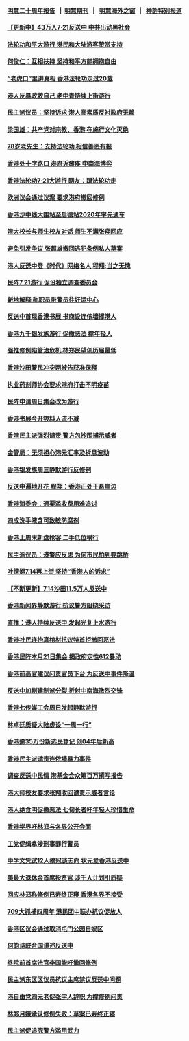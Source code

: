 #### [明慧二十周年报告](https://github.com/gfw-breaker/mh-reports/blob/master/README.md?t=07221700) &nbsp;&nbsp;|&nbsp;&nbsp;[明慧期刊](https://github.com/gfw-breaker/mh-qikan) &nbsp;&nbsp;|&nbsp;&nbsp; [明慧海外之窗](https://github.com/gfw-breaker/mh-news/blob/master/README.md?t=07221700) &nbsp;&nbsp;|&nbsp;&nbsp; [神韵特别报道](https://github.com/gfw-breaker/mh-news/blob/master/shenyun.md?t=07221700) 

#### [【更新中】43万人7·21反送中 中共出动黑社会](../pages/nsc415/n11399023.md?t=07221700) 

#### [法轮功和平大游行 港民和大陆游客赞赏支持](../pages/nsc415/n11399598.md?t=07221700) 

#### [何俊仁：互相扶持 坚持和平方能拥抱自由](../pages/nsc415/n11399136.md?t=07221700) 

#### [“老虎口”里讲真相 香港法轮功走过20载](../pages/nsc415/n11399927.md?t=07221700) 

#### [港人反暴政救自己 老中青持续上街游行](../pages/nsc415/n11399627.md?t=07221700) 

#### [民主派议员：坚持诉求 港人高素质反衬政府无赖](../pages/nsc415/n11399323.md?t=07221700) 

#### [梁国雄：共产党对宗教、香港 在施行文化灭绝](../pages/nsc415/n11399160.md?t=07221700) 

#### [78岁老先生：支持法轮功 相信善恶有报](../pages/nsc415/n11399292.md?t=07221700) 

#### [香港处十字路口 港府近瘫痪 中南海博弈](../pages/nsc415/n11398548.md?t=07221700) 

#### [香港法轮功7·21大游行 网友：跟法轮功走](../pages/nsc415/n11398406.md?t=07221700) 

#### [欧洲议会通过议案 要求港府撤回修例](../pages/nsc415/n11394258.md?t=07221700) 

#### [香港沙中线大围站至启德站2020年率先通车](../pages/nsc415/n11394268.md?t=07221700) 

#### [港大校长与师生校友对话 师生不满张翔回应](../pages/nsc415/n11394242.md?t=07221700) 

#### [避免引发争议 张超雄撤回逃犯条例私人草案](../pages/nsc415/n11394230.md?t=07221700) 

#### [港人反送中登《时代》网络名人 程翔:当之无愧](../pages/nsc415/n11391516.md?t=07221700) 

#### [民阵7.21游行 促设独立调查委员会](../pages/nsc415/n11391499.md?t=07221700) 

#### [新地解释 称职员带警员往好运中心](../pages/nsc415/n11391483.md?t=07221700) 

#### [反送中首现香港书展 书商设连侬墙撑港人](../pages/nsc415/n11391386.md?t=07221700) 

#### [香港九千银发族游行 促撤恶法 撑年轻人](../pages/nsc415/n11391448.md?t=07221700) 

#### [强推修例陷管治危机 林郑民望创历届最低](../pages/nsc415/n11389214.md?t=07221700) 

#### [香港沙田警民冲突两被告获准保释](../pages/nsc415/n11389321.md?t=07221700) 

#### [执业药剂师协会要求港府打击不明疫苗](../pages/nsc415/n11389313.md?t=07221700) 

#### [民阵申请周日集会改为游行](../pages/nsc415/n11389284.md?t=07221700) 

#### [香港书展今开锣料人流不减](../pages/nsc415/n11389281.md?t=07221700) 

#### [香港民主派强烈谴责 警方包抄围捕示威者](../pages/nsc415/n11386764.md?t=07221700) 

#### [金管局：无须担心港元汇率及拆息波动](../pages/nsc415/n11386838.md?t=07221700) 

#### [香港银发族周三静默游行反修例](../pages/nsc415/n11386834.md?t=07221700) 

#### [反送中遍地开花 程翔：香港正处于悬崖边](../pages/nsc415/n11386740.md?t=07221700) 

#### [香港消委会：通渠滥收费用难追讨](../pages/nsc415/n11386817.md?t=07221700) 

#### [四成洗手液含可致敏防腐剂](../pages/nsc415/n11386785.md?t=07221700) 

#### [香港上周末新盘抢客 二手低位横行](../pages/nsc415/n11384862.md?t=07221700) 

#### [民主派议员：港警应反思 为何市民怕到要跳桥](../pages/nsc415/n11383938.md?t=07221700) 

#### [叶德娴7.14再上街 坚持“香港人的诉求”](../pages/nsc415/n11383931.md?t=07221700) 

#### [【不断更新】7.14沙田11.5万人反送中](../pages/nsc415/n11383655.md?t=07221700) 

#### [香港新闻界静默游行 抗议警方阻挠采访](../pages/nsc415/n11383634.md?t=07221700) 

#### [直播：港人持续反送中 发起光复上水游行](../pages/nsc415/n11382577.md?t=07221700) 

#### [香港社民连抬真棺材抗议特首拒撤回恶法](../pages/nsc415/n11380988.md?t=07221700) 

#### [香港民阵本月21日集会 揭政府定性612暴动](../pages/nsc415/n11380922.md?t=07221700) 

#### [香港前高官建议问责官员下台 为反送中事件降温](../pages/nsc415/n11380909.md?t=07221700) 

#### [反送中加剧建制派分裂 折射中南海激烈交锋](../pages/nsc415/n11379563.md?t=07221700) 

#### [香港七传媒工会周日发起静默游行](../pages/nsc415/n11379663.md?t=07221700) 

#### [林卓廷质疑大陆虚设“一周一行”](../pages/nsc415/n11379636.md?t=07221700) 

#### [香港逾35万份新选民登记 创04年后新高](../pages/nsc415/n11379644.md?t=07221700) 

#### [香港民主派谴责连侬墙暴力事件](../pages/nsc415/n11379585.md?t=07221700) 

#### [调查反送中民情 港基金会众筹百万撰写报告](../pages/nsc415/n11377136.md?t=07221700) 

#### [港大师校友要求张翔收回谴责示威者言论](../pages/nsc415/n11377186.md?t=07221700) 

#### [港人绝食明促撤恶法 七旬长者吁年轻人珍惜生命](../pages/nsc415/n11377179.md?t=07221700) 

#### [香港学界吁林郑与各界公开会面](../pages/nsc415/n11377167.md?t=07221700) 

#### [工党促缉拿涉刑事罪行警员](../pages/nsc415/n11377168.md?t=07221700) 

#### [中学文凭试12人摘冠谈志向 状元爱香港反送中](../pages/nsc415/n11377080.md?t=07221700) 

#### [美最大退休金首席投资官 涉千人计划引质疑](../pages/nsc415/n11376171.md?t=07221700) 

#### [回应林郑称修例已寿终正寝 香港各界不接受](../pages/nsc415/n11375157.md?t=07221700) 

#### [709大抓捕四周年 港民团中联办抗议促放人](../pages/nsc415/n11375065.md?t=07221700) 

#### [香港区议会通过取消屯门公园自娱区](../pages/nsc415/n11375111.md?t=07221700) 

#### [何韵诗联合国讲述反送中](../pages/nsc415/n11375081.md?t=07221700) 

#### [终院前首席法官李国能吁撤回修例](../pages/nsc415/n11375068.md?t=07221700) 

#### [民主派东区区议员抗议主席禁议反送中问题](../pages/nsc415/n11375049.md?t=07221700) 

#### [港自由党四元老促张宇人辞职 为撑修例问责](../pages/nsc415/n11372820.md?t=07221700) 

#### [林郑月娥承认修例失败：草案已寿终正寝](../pages/nsc415/n11372907.md?t=07221700) 

#### [民主派促追究警方滥用武力](../pages/nsc415/n11372894.md?t=07221700) 

